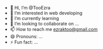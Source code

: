 - 👋 Hi, I’m @TooEzra
- 👀 I’m interested in web developing
- 🌱 I’m currently learning 
- 💞️ I’m looking to collaborate on ...
- 📫 How to reach me ezraktoo@gmail.com
- 😄 Pronouns: ...
- ⚡ Fun fact: ...

<!---
TooEzra/TooEzra is a ✨ special ✨ repository because its `README.md` (this file) appears on your GitHub profile.
You can click the Preview link to take a look at your changes.
--->
